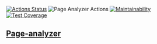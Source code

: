 [![Actions Status](https://github.com/Onoiro/python-project-83/workflows/hexlet-check/badge.svg)](https://github.com/Onoiro/python-project-83/actions)
![Page Analyzer Actions](https://github.com/Onoiro/python-project-83/actions/workflows/page-analyzer-check.yml/badge.svg)
[![Maintainability](https://api.codeclimate.com/v1/badges/3807cda22bbcca6fee03/maintainability)](https://codeclimate.com/github/Onoiro/python-project-83/maintainability)
[![Test Coverage](https://api.codeclimate.com/v1/badges/3807cda22bbcca6fee03/test_coverage)](https://codeclimate.com/github/Onoiro/python-project-83/test_coverage)

## [Page-analyzer](https://page-analyzer-tdcb.onrender.com/)